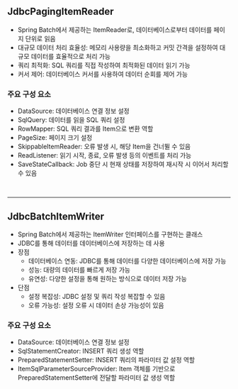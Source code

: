 ## JdbcPagingItemReader

- Spring Batch에서 제공하는 ItemReader로, 데이터베이스로부터 데이터를 페이지 단위로 읽음
- 대규모 데이터 처리 효율성: 메모리 사용량을 최소화하고 커밋 간격을 설정하여 대규모 데이터를 효율적으로 처리 가능
- 쿼리 최적화: SQL 쿼리를 직접 작성하여 최적화된 데이터 읽기 가능
- 커서 제어: 데이터베이스 커서를 사용하여 데이터 순회를 제어 가능

### 주요 구성 요소

- DataSource: 데이터베이스 연결 정보 설정
- SqlQuery: 데이터를 읽을 SQL 쿼리 설정
- RowMapper: SQL 쿼리 결과를 Item으로 변환 역할
- PageSize: 페이지 크기 설정
- SkippableItemReader: 오류 발생 시, 해당 Item을 건너뛸 수 있음
- ReadListener: 읽기 시작, 종료, 오류 발생 등의 이벤트를 처리 가능
- SaveStateCallback: Job 중단 시 현재 상태를 저장하여 재시작 시 이어서 처리할 수 있음

<br/>

---

## JdbcBatchItemWriter

- Spring Batch에서 제공하는 ItemWriter 인터페이스를 구현하는 클래스
- JDBC를 통해 데이터를 데이터베이스에 저장하는 데 사용
- 장점
    - 데이터베이스 연동: JDBC를 통해 데이터를 다양한 데이터베이스에 저장 가능
    - 성능: 대량의 데이터를 빠르게 저장 가능
    - 유연성: 다양한 설정을 통해 원하는 방식으로 데이터 저장 가능
- 단점
    - 설정 복잡성: JDBC 설정 및 쿼리 작성 복잡할 수 있음
    - 오류 가능성: 설정 오류 시 데이터 손상 가능성이 있음

### 주요 구성 요소

- DataSource: 데이터베이스 연결 정보 설정
- SqlStatementCreator: INSERT 쿼리 생성 역할
- PreparedStatementSetter: INSERT 쿼리의 파라미터 값 설정 역할
- ItemSqlParameterSourceProvider: Item 객체를 기반으로 PreparedStatementSetter에 전달할 파라미터 값 생성 역할